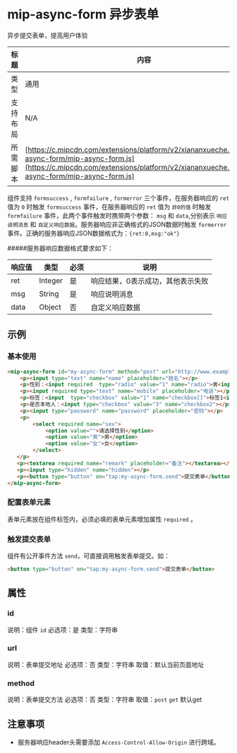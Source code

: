 # mip-async-form 异步表单

异步提交表单，提高用户体验

标题|内容
----|----
类型|通用
支持布局|N/A
所需脚本| [https://c.mipcdn.com/extensions/platform/v2/xiananxueche.com/mip-async-form/mip-async-form.js](https://c.mipcdn.com/extensions/platform/v2/xiananxueche.com/mip-async-form/mip-async-form.js)

组件支持 `formsuccess` , `formfailure` , `formerror` 三个事件，在服务器响应的 `ret` 值为 `0` 时触发 `formsuccess` 事件，在服务器响应的 `ret` 值为 `非0的值` 时触发 `formfailure` 事件，此两个事件触发时携带两个参数： `msg` 和 `data`,分别表示 `响应说明消息` 和 `自定义响应数据`。服务器响应非正确格式的JSON数据时触发 `formerror` 事件。正确的服务器响应JSON数据格式为：`{ret:0,msg:"ok"}`

#####服务器响应数据格式要求如下：

响应值|类型|必须|说明
----|----|----|----
ret|Integer|是|响应结果，0表示成功，其他表示失败
msg|String|是|响应说明消息
data|Object|否|自定义响应数据

## 示例

### 基本使用

```html
<mip-async-form id="my-async-form" method="post" url="http://www.example.com/api/baidumip/">
    <p><input type="text" name="name" placeholder="姓名"></p>
    <p>性别：<input required  type="radio" value="1" name="radio">男<input required  type="radio" value="2" name="radio">女</p>
    <p><input required type="text" name="mobile" placeholder="电话"></p>
    <p>标签：<input  type="checkbox" value="1" name="checkbox[]">标签1<input  type="checkbox" value="2" name="checkbox[]">标签2</p>
    <p>是否本地人：<input type="checkbox" value="3" name="checkbox2"></p>
    <p><input type="password" name="password" placeholder="密码"></p>
    <p>
        <select required name="sex">
            <option value="">请选择性别</option>
            <option value="男">男</option>
            <option value="女">女</option>
        </select>
   </p>
   <p><textarea required name="remark" placeholder="备注"></textarea></p>
   <p><input type="hidden" name="hidden"></p>
   <p><button type="button" on="tap:my-async-form.send">提交表单</button></p>
</mip-async-form>
```

### 配置表单元素

表单元素放在组件标签内，必须必填的表单元素增加属性 `required` 。


### 触发提交表单

组件有公开事件方法 `send`，可直接调用触发表单提交。如：

```html
<button type="button" on="tap:my-async-form.send">提交表单</button>
```

## 属性

### id

说明：组件 `id`
必选项：是
类型：字符串

### url

说明：表单提交地址
必选项：否
类型：字符串
取值：默认当前页面地址

### method

说明：表单提交方法
必选项：否
类型：字符串
取值：`post` `get` 默认get

## 注意事项

- 服务器响应header头需要添加 `Access-Control-Allow-Origin` 进行跨域。

